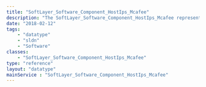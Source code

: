 ```yaml
---
title: "SoftLayer_Software_Component_HostIps_Mcafee"
description: "The SoftLayer_Software_Component_HostIps_Mcafee represents a single host IPS software component. "
date: "2018-02-12"
tags:
    - "datatype"
    - "sldn"
    - "Software"
classes:
    - "SoftLayer_Software_Component_HostIps_Mcafee"
type: "reference"
layout: "datatype"
mainService : "SoftLayer_Software_Component_HostIps_Mcafee"
---
```

